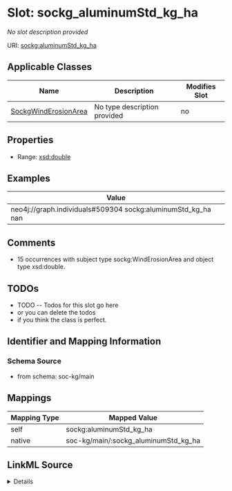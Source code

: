 

# Slot: sockg_aluminumStd_kg_ha


_No slot description provided_





URI: [sockg:aluminumStd_kg_ha](http://www.semanticweb.org/sockg/ontologies/2024/0/soil-carbon-ontology/aluminumStd_kg_ha)



<!-- no inheritance hierarchy -->





## Applicable Classes

| Name | Description | Modifies Slot |
| --- | --- | --- |
| [SockgWindErosionArea](../classes/SockgWindErosionArea.md) | No type description provided |  no  |







## Properties

* Range: [xsd:double](http://www.w3.org/2001/XMLSchema#double)






## Examples

| Value |
| --- |
| neo4j://graph.individuals#509304 sockg:aluminumStd_kg_ha nan |

## Comments

* 15 occurrences with subject type sockg:WindErosionArea and object type xsd:double.

## TODOs

* TODO -- Todos for this slot go here
* or you can delete the todos
* if you think the class is perfect.

## Identifier and Mapping Information







### Schema Source


* from schema: soc-kg/main




## Mappings

| Mapping Type | Mapped Value |
| ---  | ---  |
| self | sockg:aluminumStd_kg_ha |
| native | soc-kg/main/:sockg_aluminumStd_kg_ha |




## LinkML Source

<details>
```yaml
name: sockg_aluminumStd_kg_ha
description: No slot description provided
todos:
- TODO -- Todos for this slot go here
- or you can delete the todos
- if you think the class is perfect.
comments:
- 15 occurrences with subject type sockg:WindErosionArea and object type xsd:double.
examples:
- value: neo4j://graph.individuals#509304 sockg:aluminumStd_kg_ha nan
from_schema: soc-kg/main
rank: 1000
slot_uri: sockg:aluminumStd_kg_ha
alias: sockg_aluminumStd_kg_ha
domain_of:
- sockg_WindErosionArea
range: double

```
</details>